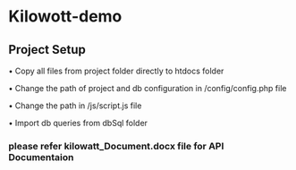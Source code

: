 # Kilowott-demo

## Project Setup
• Copy all files from project folder directly to htdocs folder

• Change the path of project and db configuration in /config/config.php file 

•	Change the path in  /js/script.js file

•	Import db queries from dbSql folder

### please refer kilowatt_Document.docx file for API Documentaion
